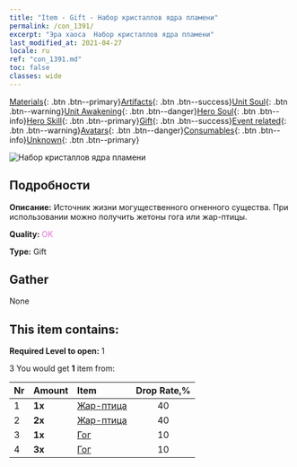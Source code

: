 ```yaml
---
title: "Item - Gift - Набор кристаллов ядра пламени"
permalink: /con_1391/
excerpt: "Эра хаоса  Набор кристаллов ядра пламени"
last_modified_at: 2021-04-27
locale: ru
ref: "con_1391.md"
toc: false
classes: wide
---
```

 [Materials](/ItemsRU/){: .btn .btn--primary}[Artifacts](/ItemsRU/Artifacts/){: .btn .btn--success}[Unit Soul](/ItemsRU/UnitSoul/){: .btn .btn--warning}[Unit Awakening](/ItemsRU/UnitAwakening/){: .btn .btn--danger}[Hero Soul](/ItemsRU/HeroSoul/){: .btn .btn--info}[Hero Skill](/ItemsRU/HeroSkill/){: .btn .btn--primary}[Gift](/ItemsRU/Gift/){: .btn .btn--success}[Event related](/ItemsRU/Events/){: .btn .btn--warning}[Avatars](/ItemsRU/Avatars/){: .btn .btn--danger}[Consumables](/ItemsRU/Consumables/){: .btn .btn--info}[Unknown](/ItemsRU/Unknown/){: .btn .btn--primary}

 ![Набор кристаллов ядра пламени](/images/t/i_907005.png)

## Подробности
 **Описание:** Источник жизни могущественного огненного существа. При использовании можно получить жетоны гога или жар-птицы.

 **Quality:** <span style="color: #DA70D6">OK</span>

 **Type:** Gift

## Gather

  None

## This item contains:

 **Required Level to open:** 1

 3 You would get **1** item  from:

  | Nr | Amount |     Item    | Drop Rate,% |
  |:---|:-------|:------------|:---------:|
  | 1 |  **1x** | [Жар-птица](/ItemsRU/unt_268/) | 40 | 
  | 2 |  **2x** | [Жар-птица](/ItemsRU/unt_268/) | 40 | 
  | 3 |  **1x** | [Гог](/ItemsRU/unt_227/) | 10 | 
  | 4 |  **3x** | [Гог](/ItemsRU/unt_227/) | 10 | 
